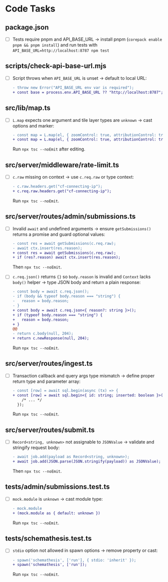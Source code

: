 # Code Tasks

## package.json

- [ ] Tests require pnpm and API_BASE_URL → install pnpm (`corepack enable pnpm && pnpm install`) and run tests with `API_BASE_URL=http://localhost:8787 npm test`

## scripts/check-api-base-url.mjs

- [ ] Script throws when `API_BASE_URL` is unset → default to local URL:
  ```diff
  - throw new Error("API_BASE_URL env var is required");
  + const base = process.env.API_BASE_URL ?? "http://localhost:8787";
  ```

## src/lib/map.ts

- [ ] `L.map` expects one argument and tile layer types are `unknown` → cast options and marker:
  ```diff
  - const map = L.map(el, { zoomControl: true, attributionControl: true });
  + const map = L.map(el, { zoomControl: true, attributionControl: true } as L.MapOptions);
  ```
  Run `npx tsc --noEmit` after editing.

## src/server/middleware/rate-limit.ts

- [ ] `c.raw` missing on context → use `c.req.raw` or type context:
  ```diff
  - c.raw.headers.get("cf-connecting-ip");
  + c.req.raw.headers.get("cf-connecting-ip");
  ```
  Run `npx tsc --noEmit`.

## src/server/routes/admin/submissions.ts

- [ ] Invalid `await` and undefined arguments → ensure `getSubmissions()` returns a promise and guard optional values:

  ```diff
  - const res = await getSubmissions(c.req.raw);
  - await ctx.insert(res.reason);
  + const res = await getSubmissions(c.req.raw);
  + if (res?.reason) await ctx.insert(res.reason);
  ```

  Then `npx tsc --noEmit`.

- [ ] `c.req.json()` returns `{}` so `body.reason` is invalid and `Context` lacks `body()` helper → type JSON body and return a plain response:
  ```diff
  - const body = await c.req.json();
  - if (body && typeof body.reason === "string") {
  -   reason = body.reason;
  - }
  + const body = await c.req.json<{ reason?: string }>();
  + if (typeof body.reason === "string") {
  +   reason = body.reason;
  + }
  @@
  - return c.body(null, 204);
  + return c.newResponse(null, 204);
  ```
  Run `npx tsc --noEmit`.

## src/server/routes/ingest.ts

- [ ] Transaction callback and query args type mismatch → define proper return type and parameter array:
  ```diff
  - const [row] = await sql.begin(async (tx) => {
  + const [row] = await sql.begin<{ id: string; inserted: boolean }>(async (tx) => {
      /* ... */
    });
  ```
  Run `npx tsc --noEmit`.

## src/server/routes/submit.ts

- [ ] `Record<string, unknown>` not assignable to `JSONValue` → validate and stringify request body:
  ```diff
  - await job.add(payload as Record<string, unknown>);
  + await job.add(JSON.parse(JSON.stringify(payload)) as JSONValue);
  ```
  Then `npx tsc --noEmit`.

## tests/admin/submissions.test.ts

- [ ] `mock.module` is `unknown` → cast module type:
  ```diff
  - mock.module
  + (mock.module as { default: unknown })
  ```
  Run `npx tsc --noEmit`.

## tests/schemathesis.test.ts

- [ ] `stdio` option not allowed in spawn options → remove property or cast:
  ```diff
  - spawn('schemathesis', ['run'], { stdio: 'inherit' });
  + spawn('schemathesis', ['run']);
  ```
  Run `npx tsc --noEmit`.

